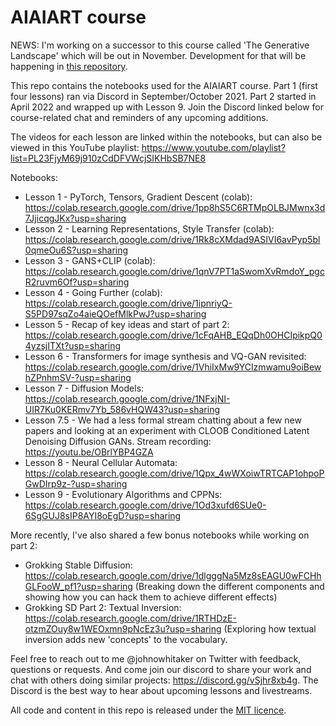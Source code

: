 # AIAIART course

NEWS: I'm working on a successor to this course called 'The Generative Landscape' which will be out in November. Development for that will be happening in [this repository](https://github.com/johnowhitaker/genai).

This repo contains the notebooks used for the AIAIART course. Part 1 (first four lessons) ran via Discord in September/October 2021. Part 2 started in April 2022 and wrapped up with Lesson 9. Join the Discord linked below for course-related chat and reminders of any upcoming additions.

The videos for each lesson are linked within the notebooks, but can also be viewed in this YouTube playlist: https://www.youtube.com/playlist?list=PL23FjyM69j910zCdDFVWcjSIKHbSB7NE8

Notebooks:

- Lesson 1 - PyTorch, Tensors, Gradient Descent (colab): https://colab.research.google.com/drive/1pp8hS5C6RTMpOLBJMwnx3d7JjicqgJKx?usp=sharing
- Lesson 2 - Learning Representations, Style Transfer (colab): https://colab.research.google.com/drive/1Rk8cXMdad9ASIVI6avPyp5bl0qmeOu6S?usp=sharing
- Lesson 3 - GANS+CLIP (colab): https://colab.research.google.com/drive/1qnV7PT1aSwomXvRmdoY_pgcR2ruvm6Of?usp=sharing
- Lesson 4 - Going Further (colab): https://colab.research.google.com/drive/1ipnriyQ-S5PD97sqZo4aieQOefMlkPwJ?usp=sharing
- Lesson 5 - Recap of key ideas and start of part 2: https://colab.research.google.com/drive/1cFqAHB_EQqDh0OHCIpikpQ04yzsjITXt?usp=sharing
- Lesson 6 - Transformers for image synthesis and VQ-GAN revisited: https://colab.research.google.com/drive/1VhiIxMw9YClzmwamu9oiBewhZPnhmSV-?usp=sharing
- Lesson 7 - Diffusion Models: https://colab.research.google.com/drive/1NFxjNI-UIR7Ku0KERmv7Yb_586vHQW43?usp=sharing
- Lesson 7.5 - We had a less formal stream chatting about a few new papers and looking at an experiment with CLOOB Conditioned Latent Denoising Diffusion GANs. Stream recording: https://youtu.be/OBrlYBP4GZA
- Lesson 8 - Neural Cellular Automata: https://colab.research.google.com/drive/1Qpx_4wWXoiwTRTCAP1ohpoPGwDIrp9z-?usp=sharing
- Lesson 9 - Evolutionary Algorithms and CPPNs: https://colab.research.google.com/drive/1Od3xufd6SUe0-6SgGUJ8sIP8AYI8oEgD?usp=sharing

More recently, I've also shared a few bonus notebooks while working on part 2:
- Grokking Stable Diffusion: https://colab.research.google.com/drive/1dlgggNa5Mz8sEAGU0wFCHhGLFooW_pf1?usp=sharing (Breaking down the different components and showing how you can hack them to achieve different effects)
- Grokking SD Part 2: Textual Inversion: https://colab.research.google.com/drive/1RTHDzE-otzmZOuy8w1WEOxmn9pNcEz3u?usp=sharing (Exploring how textual inversion adds new 'concepts' to the vocabulary.

Feel free to reach out to me @johnowhitaker on Twitter with feedback, questions or requests. And come join our discord to share your work and chat with others doing similar projects: https://discord.gg/vSjhr8xb4g. The Discord is the best way to hear about upcoming lessons and livestreams.

All code and content in this repo is released under the [MIT licence](https://opensource.org/licenses/MIT).

